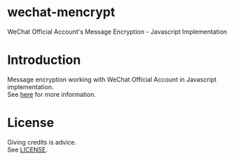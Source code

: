 # wechat-mencrypt
WeChat Official Account's Message Encryption - Javascript Implementation

# Introduction

Message encryption working with WeChat Official Account in Javascript implementation.  
See [here](http://admin.wechat.com/wiki/index.php?title=Overview) for more information.

# License
Giving credits is advice.  
See [LICENSE](https://github.com/haxpor/wechat-mencrypt/blob/master/LICENSE).
